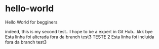 # hello-world
Hello World for begginers

indeed, this is my second test..
I hope to be a expert in Git Hub...kkk
bye
Esta linha foi alterada fora da branch test3
TESTE 2
Esta linha foi incluída fora da branch test3
